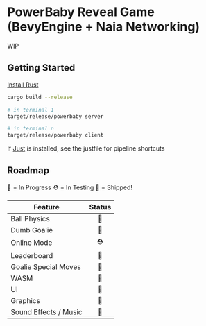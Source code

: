 # PowerBaby Reveal Game (BevyEngine + Naia Networking) 

WIP

## Getting Started

[Install Rust](https://www.rust-lang.org/tools/install)

```sh
cargo build --release

# in terminal 1
target/release/powerbaby server

# in terminal n
target/release/powerbaby client
```

If [Just](https://github.com/casey/just) is installed, see the justfile for pipeline shortcuts

## Roadmap
🚧 = In Progress
⛑ = In Testing 
🚀 = Shipped!

| Feature | Status |
| ------- | :------: |
| Ball Physics | 🚀 |
| Dumb Goalie | 🚀 |
| Online Mode | ⛑  |
| Leaderboard | 🚧  |
| Goalie Special Moves | 🚧  |
| WASM | 🚧  |
| UI | 🚧  |
| Graphics | 🚧 |
| Sound Effects / Music| 🚧 |


